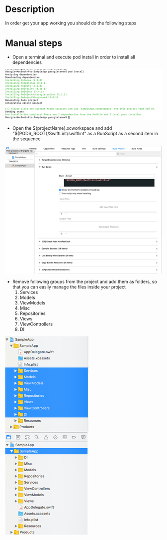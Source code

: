 # Description
In order get your app working you should do the following steps

# Manual steps
* Open a terminal and execute pod install in order to install all dependencies

![Alt text](https://github.com/StanevPrime/PrimeHoldingiOSTemplates/blob/master/Images/Step3.png "Step 3")

* Open the ${projectName}.xcworkspace and add "${PODS_ROOT}/SwiftLint/swiftlint" as a RunScript as a second item in the sequence 

![Alt text](https://github.com/StanevPrime/PrimeHoldingiOSTemplates/blob/develop/Images/Step4.png "Step 4")

* Remove following groups from the project and add them as folders, so that you can easily manage the files inside your project
  1. Services
  2. Models
  3. ViewModels
  4. Misc
  5. Repositories
  6. Views
  7. ViewControllers
  8. DI 

![Alt text](https://github.com/StanevPrime/PrimeHoldingiOSTemplates/blob/develop/Images/Step5.png "Step 5")
![Alt text](https://github.com/StanevPrime/PrimeHoldingiOSTemplates/blob/develop/Images/Step7.png "Step 7")
